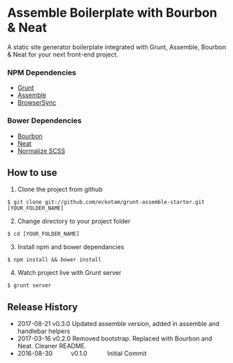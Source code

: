 # Assemble Boilerplate with Bourbon & Neat

A static site generator boilerplate integrated with Grunt, Assemble, Bourbon & Neat for your next front-end project.

### NPM Dependencies
* [Grunt](https://gruntjs.com/)
* [Assemble](http://assemble.io/)
* [BrowserSync](https://browsersync.io/)

### Bower Dependencies
* [Bourbon](https://github.com/thoughtbot/bourbon)
* [Neat](https://github.com/thoughtbot/neat)
* [Normalize SCSS](https://github.com/JohnAlbin/normalize-scss)

## How to use
1. Clone the project from github
```
$ git clone git://github.com/eckotam/grunt-assemble-starter.git [YOUR_FOLDER_NAME]
```
2. Change directory to your project folder
```
$ cd [YOUR_FOLDER_NAME]
```
3. Install npm and bower dependancies
```
$ npm install && bower install
```	
4. Watch project live with Grunt server
```
$ grunt server
```

## Release History
 * 2017-08-21	v0.3.0		Updated assemble version, added in assemble and handlebar helpers
 * 2017-03-16	v0.2.0		Removed bootstrap. Replaced with Bourbon and Neat. Cleaner README.
 * 2016-08-30   v0.1.0    	Initial Commit
